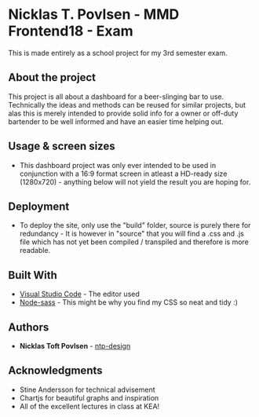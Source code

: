 # Nicklas T. Povlsen - MMD Frontend18 - Exam

This is made entirely as a school project for my 3rd semester exam.

## About the project

This project is all about a dashboard for a beer-slinging bar to use. Technically the ideas and methods can be reused for similar projects, but alas this is merely intended to provide solid info for a owner or off-duty bartender to be well informed and have an easier time helping out.

## Usage & screen sizes

* This dashboard project was only ever intended to be used in conjunction with a 16:9 format screen in atleast a HD-ready size (1280x720) - anything below will not yield the result you are hoping for.

## Deployment

* To deploy the site, only use the "build" folder, source is purely there for redundancy - It is however in "source" that you will find a .css and .js file which has not yet been compiled / transpiled and therefore is more readable.

## Built With

* [Visual Studio Code](https://code.visualstudio.com/) - The editor used
* [Node-sass](https://github.com/sass/node-sass) - This might be why you find my CSS so neat and tidy :)

## Authors

* **Nicklas Toft Povlsen** - [ntp-design](http://ntp-design.com/)

## Acknowledgments

* Stine Andersson for technical advisement
* Chartjs for beautiful graphs and inspiration
* All of the excellent lectures in class at KEA!
